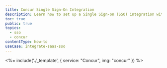 ```yaml
---
title: Concur Single Sign-On Integration
description: Learn how to set up a Single Sign-on (SSO) integration with Concur and Auth0.
toc: true
public: true
topics:
  - sso
  - concur
contentType: how-to
useCase: integrate-saas-sso
---
```


<%= include('./_template', {
  service: "Concur",
  img: "concur"
}) %>
